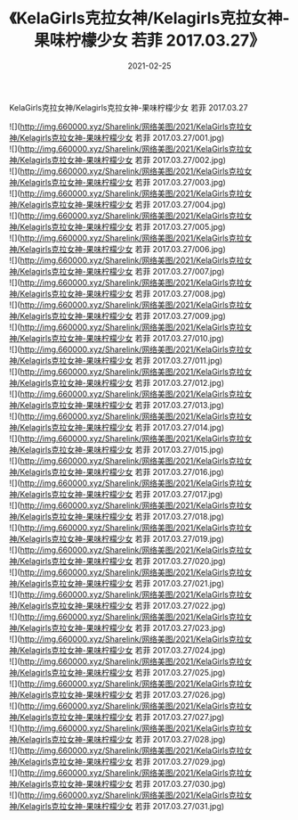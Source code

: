 ﻿---
layout: post
title:  《KelaGirls克拉女神/Kelagirls克拉女神-果味柠檬少女 若菲 2017.03.27》
date:   2021-02-25
img: http://img.660000.xyz/Sharelink/网络美图/2021/KelaGirls克拉女神/Kelagirls克拉女神-果味柠檬少女 若菲 2017.03.27/000.jpg
categories: [美女, 清纯, 唯美]
---

KelaGirls克拉女神/Kelagirls克拉女神-果味柠檬少女 若菲 2017.03.27

 ![](http://img.660000.xyz/Sharelink/网络美图/2021/KelaGirls克拉女神/Kelagirls克拉女神-果味柠檬少女 若菲 2017.03.27/001.jpg) <br>![](http://img.660000.xyz/Sharelink/网络美图/2021/KelaGirls克拉女神/Kelagirls克拉女神-果味柠檬少女 若菲 2017.03.27/002.jpg) <br>![](http://img.660000.xyz/Sharelink/网络美图/2021/KelaGirls克拉女神/Kelagirls克拉女神-果味柠檬少女 若菲 2017.03.27/003.jpg) <br>![](http://img.660000.xyz/Sharelink/网络美图/2021/KelaGirls克拉女神/Kelagirls克拉女神-果味柠檬少女 若菲 2017.03.27/004.jpg) <br>![](http://img.660000.xyz/Sharelink/网络美图/2021/KelaGirls克拉女神/Kelagirls克拉女神-果味柠檬少女 若菲 2017.03.27/005.jpg) <br>![](http://img.660000.xyz/Sharelink/网络美图/2021/KelaGirls克拉女神/Kelagirls克拉女神-果味柠檬少女 若菲 2017.03.27/006.jpg) <br>![](http://img.660000.xyz/Sharelink/网络美图/2021/KelaGirls克拉女神/Kelagirls克拉女神-果味柠檬少女 若菲 2017.03.27/007.jpg) <br>![](http://img.660000.xyz/Sharelink/网络美图/2021/KelaGirls克拉女神/Kelagirls克拉女神-果味柠檬少女 若菲 2017.03.27/008.jpg) <br>![](http://img.660000.xyz/Sharelink/网络美图/2021/KelaGirls克拉女神/Kelagirls克拉女神-果味柠檬少女 若菲 2017.03.27/009.jpg) <br>![](http://img.660000.xyz/Sharelink/网络美图/2021/KelaGirls克拉女神/Kelagirls克拉女神-果味柠檬少女 若菲 2017.03.27/010.jpg) <br>![](http://img.660000.xyz/Sharelink/网络美图/2021/KelaGirls克拉女神/Kelagirls克拉女神-果味柠檬少女 若菲 2017.03.27/011.jpg) <br>![](http://img.660000.xyz/Sharelink/网络美图/2021/KelaGirls克拉女神/Kelagirls克拉女神-果味柠檬少女 若菲 2017.03.27/012.jpg) <br>![](http://img.660000.xyz/Sharelink/网络美图/2021/KelaGirls克拉女神/Kelagirls克拉女神-果味柠檬少女 若菲 2017.03.27/013.jpg) <br>![](http://img.660000.xyz/Sharelink/网络美图/2021/KelaGirls克拉女神/Kelagirls克拉女神-果味柠檬少女 若菲 2017.03.27/014.jpg) <br>![](http://img.660000.xyz/Sharelink/网络美图/2021/KelaGirls克拉女神/Kelagirls克拉女神-果味柠檬少女 若菲 2017.03.27/015.jpg) <br>![](http://img.660000.xyz/Sharelink/网络美图/2021/KelaGirls克拉女神/Kelagirls克拉女神-果味柠檬少女 若菲 2017.03.27/016.jpg) <br>![](http://img.660000.xyz/Sharelink/网络美图/2021/KelaGirls克拉女神/Kelagirls克拉女神-果味柠檬少女 若菲 2017.03.27/017.jpg) <br>![](http://img.660000.xyz/Sharelink/网络美图/2021/KelaGirls克拉女神/Kelagirls克拉女神-果味柠檬少女 若菲 2017.03.27/018.jpg) <br>![](http://img.660000.xyz/Sharelink/网络美图/2021/KelaGirls克拉女神/Kelagirls克拉女神-果味柠檬少女 若菲 2017.03.27/019.jpg) <br>![](http://img.660000.xyz/Sharelink/网络美图/2021/KelaGirls克拉女神/Kelagirls克拉女神-果味柠檬少女 若菲 2017.03.27/020.jpg) <br>![](http://img.660000.xyz/Sharelink/网络美图/2021/KelaGirls克拉女神/Kelagirls克拉女神-果味柠檬少女 若菲 2017.03.27/021.jpg) <br>![](http://img.660000.xyz/Sharelink/网络美图/2021/KelaGirls克拉女神/Kelagirls克拉女神-果味柠檬少女 若菲 2017.03.27/022.jpg) <br>![](http://img.660000.xyz/Sharelink/网络美图/2021/KelaGirls克拉女神/Kelagirls克拉女神-果味柠檬少女 若菲 2017.03.27/023.jpg) <br>![](http://img.660000.xyz/Sharelink/网络美图/2021/KelaGirls克拉女神/Kelagirls克拉女神-果味柠檬少女 若菲 2017.03.27/024.jpg) <br>![](http://img.660000.xyz/Sharelink/网络美图/2021/KelaGirls克拉女神/Kelagirls克拉女神-果味柠檬少女 若菲 2017.03.27/025.jpg) <br>![](http://img.660000.xyz/Sharelink/网络美图/2021/KelaGirls克拉女神/Kelagirls克拉女神-果味柠檬少女 若菲 2017.03.27/026.jpg) <br>![](http://img.660000.xyz/Sharelink/网络美图/2021/KelaGirls克拉女神/Kelagirls克拉女神-果味柠檬少女 若菲 2017.03.27/027.jpg) <br>![](http://img.660000.xyz/Sharelink/网络美图/2021/KelaGirls克拉女神/Kelagirls克拉女神-果味柠檬少女 若菲 2017.03.27/028.jpg) <br>![](http://img.660000.xyz/Sharelink/网络美图/2021/KelaGirls克拉女神/Kelagirls克拉女神-果味柠檬少女 若菲 2017.03.27/029.jpg) <br>![](http://img.660000.xyz/Sharelink/网络美图/2021/KelaGirls克拉女神/Kelagirls克拉女神-果味柠檬少女 若菲 2017.03.27/030.jpg) <br>![](http://img.660000.xyz/Sharelink/网络美图/2021/KelaGirls克拉女神/Kelagirls克拉女神-果味柠檬少女 若菲 2017.03.27/031.jpg) <br>